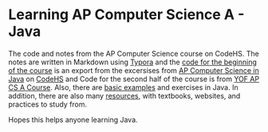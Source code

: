 # Learning AP Computer Science A - Java

The code and notes from the AP Computer Science course on CodeHS.
The notes are written in Markdown using [Typora](https://typora.io/) and the [code for the beginning of the course](https://github.com/MaxShalom/ap-java/tree/master/Java%20Course%20Code/Basic%20Java) is an export from the excersises from [AP Computer Science in Java](https://codehs.com/info/curriculum/apjava) on [CodeHS](https://codehs.com/) and Code for the second half of the course is from [YOF AP CS A Course](https://yofapcs.edunext.io/). Also, there are [basic examples](https://github.com/MaxShalom/ap-java/tree/master/Example%20Programs) and exercises in Java. In addition, there are also many [resources](https://github.com/MaxShalom/ap-java/tree/master/Resources), with textbooks, websites, and practices to study from.

Hopes this helps anyone learning Java.
